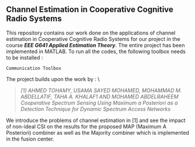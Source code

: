 ## Channel Estimation in Cooperative Cognitive Radio Systems

This repository contains our work done on the applications of channel estimation in Cooperative Cognitive Radio Systems for our project in the course **_EEE G641 Applied Estimation Theory_**.
The entire project has been implemented in MATLAB. To run all the codes, the following toolbox needs to be installed :

```
Communication Toolbox
```

The project builds upon the work by : \
>*[1] AHMED TOHAMY, USAMA SAYED MOHAMED,
MOHAMMAD M. ABDELLATIF, TAHA A. KHALAF1 AND MOHAMED ABDELRAHEEM Cooperative Spectrum Sensing Using Maximum a
Posteriori as a Detection Technique for Dynamic Spectrum Access Networks*

We introduce the problems of channel estimation in [1] and see the impact of non-ideal CSI on the results for the proposed MAP (Maximum A Posteriori) combiner as well 
as the Majority combiner which is implemented in the fusion center.

